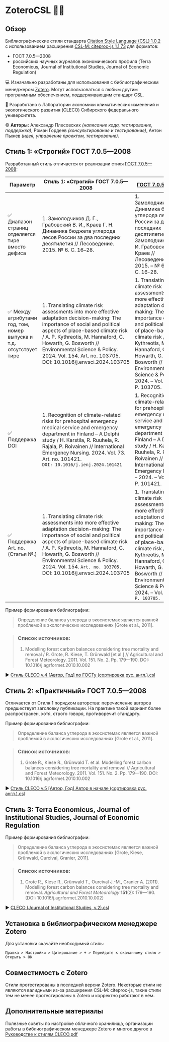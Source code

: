 # ZoteroCSL 🧪📝

## Обзор
Библиографические стили стандарта [Citation Style Language (CSL) 1.0.2](https://docs.citationstyles.org/en/stable/specification.html) с использованием расширения [CSL-M: citeproc-js 1.1.73](https://citeproc-js.readthedocs.io/en/latest/csl-m/) для форматов: 
* ГОСТ 7.0.5—2008
* российских научных журналов экономического профиля (Terra Economicus, Journal of Institutional Studies, Journal of Economic Regulation)

💻 Изначально разработаны для использования с библиографическим менеджером [Zotero](https://www.zotero.org/). Могут использоваться с любым другим программным обеспечением, поддерживающим стандарт CSL.

🧪 Разработано в Лаборатории экономики климатических изменений и экологического развития (CLECO) Сибирского федерального университета.

© **Авторы:** Александр Плесовских *(написание кода, тестирование, поддержка)*, Роман Гордеев *(консультирование и тестирование)*, Антон Пыжев *(идея, управление проектом, тестирование)*.

## Стиль 1: «Строгий» ГОСТ 7.0.5—2008

Разработанный стиль отличается от реализации стиля [ГОСТ 7.0.5—2008](https://github.com/romanraspopov/GOST-styles-for-Zotero):

| Параметр | Стиль 1: «Строгий» ГОСТ 7.0.5—2008 | [ГОСТ 7.0.5—2008](https://github.com/romanraspopov/GOST-styles-for-Zotero) |
| --- | -------------------- | -------------------- |
| ✅ Диапазон страниц отделяется тире вместо дефиса | 1. Замолодчиков Д. Г., Грабовский В. И., Краев Г. Н. Динамика бюджета углерода лесов России за два последних десятилетия // Лесоведение. 2015. № 6. С. 16`—`28. | 1.	Замолодчиков, Д. Г. Динамика бюджета углерода лесов России за два последних десятилетия / Д. Г. Замолодчиков, В. И. Грабовский, Г. Н. Краев // Лесоведение. – 2015. – № 6. – С. 16`-`28. |
| ✅ Между атрибутами год, том, номер выпуска и т.д. отсутствует тире | 1. Translating climate risk assessments into more effective adaptation decision-making: The importance of social and political aspects of place-based climate risk / A. P. Kythreotis, M. Hannaford, C. Howarth, G. Bosworth // Environmental Science & Policy. 2024. Vol. 154. Art. no. 103705. DOI: 10.1016/j.envsci.2024.103705 | 1. Translating climate risk assessments into more effective adaptation decision-making: The importance of social and political aspects of place-based climate risk / A. P. Kythreotis, M. Hannaford, C. Howarth, G. Bosworth // Environmental Science & Policy. `–` 2024. `–` Vol. 154. `–` P. 103705. |
| ✅ Поддержка DOI | 1. Recognition of climate-related risks for prehospital emergency medical service and emergency department in Finland – A Delphi study / H. Karstila, R. Ruuhela, R. Rajala, P. Roivainen // International Emergency Nursing. 2024. Vol. 73. Art. no. 101421. `DOI: 10.1016/j.ienj.2024.101421` | 1.	Recognition of climate-related risks for prehospital emergency medical service and emergency department in Finland – A Delphi study / H. Karstila, R. Ruuhela, R. Rajala, P. Roivainen // International Emergency Nursing. – 2024. – Vol. 73. – P. 101421. |
| ✅ Поддержка Art. no. (Статья №.) | 1. Translating climate risk assessments into more effective adaptation decision-making: The importance of social and political aspects of place-based climate risk / A. P. Kythreotis, M. Hannaford, C. Howarth, G. Bosworth // Environmental Science & Policy. 2024. Vol. 154. `Art. no. 103705.` DOI: 10.1016/j.envsci.2024.103705 | 1.	Translating climate risk assessments into more effective adaptation decision-making: The importance of social and political aspects of place-based climate risk / A. P. Kythreotis, M. Hannaford, C. Howarth, G. Bosworth // Environmental Science & Policy. – 2024. – Vol. 154. – `P. 103705.` |

Пример формирования библиографии:

> Определение баланса углерода в экосистемах является важной проблемой в экологических исследованиях [Grote et al., 2011].

> ### Список источников:
> 1. Modelling forest carbon balances considering tree mortality and removal / R. Grote, R. Kiese, T. Grünwald [et al.] // Agricultural and Forest Meteorology. 2011. Vol. 151. No. 2. Pp. 179—190. DOI: 10.1016/j.agrformet.2010.10.002

▶ [Стиль CLECO v.4 [Автор, Год] по ГОСТу (сортировка рус. англ.).csl](https://gitverse.ru/alexandermcme/ZoteroCSL/content/main/%D0%A1%D1%82%D0%B8%D0%BB%D1%8C%20CLECO%20v.4%20%5B%D0%90%D0%B2%D1%82%D0%BE%D1%80%2C%20%D0%93%D0%BE%D0%B4%5D%20%D0%BF%D0%BE%20%D0%93%D0%9E%D0%A1%D0%A2%D1%83%20(%D1%81%D0%BE%D1%80%D1%82%D0%B8%D1%80%D0%BE%D0%B2%D0%BA%D0%B0%20%D1%80%D1%83%D1%81.%20%D0%B0%D0%BD%D0%B3%D0%BB.).csl)


## Стиль 2: «Практичный» ГОСТ 7.0.5—2008

Отличается от Стиля 1 порядком авторства: перечисление авторов предшествует заголовку публикации. На практике такой вариант более распространен, хотя, строго говоря, противоречит стандарту.

Пример формирования библиографии:

> Определение баланса углерода в экосистемах является важной проблемой в экологических исследованиях [Grote et al., 2011].

> ### Список источников:
> 1. Grote R., Kiese R., Grünwald T. et al. Modelling forest carbon balances considering tree mortality and removal // Agricultural and Forest Meteorology. 2011. Vol. 151. No. 2. Pp. 179—190. DOI: 10.1016/j.agrformet.2010.10.002

▶ [Стиль CLECO v.5 [Автор, Год] Автор в начале (сортировка рус. англ.).csl](https://gitverse.ru/alexandermcme/ZoteroCSL/content/main/%D0%A1%D1%82%D0%B8%D0%BB%D1%8C%20CLECO%20v.5%20%5B%D0%90%D0%B2%D1%82%D0%BE%D1%80%2C%20%D0%93%D0%BE%D0%B4%5D%20%D0%90%D0%B2%D1%82%D0%BE%D1%80%20%D0%B2%20%D0%BD%D0%B0%D1%87%D0%B0%D0%BB%D0%B5%20(%D1%81%D0%BE%D1%80%D1%82%D0%B8%D1%80%D0%BE%D0%B2%D0%BA%D0%B0%20%D1%80%D1%83%D1%81.%20%D0%B0%D0%BD%D0%B3%D0%BB.).csl)


## Стиль 3: Terra Economicus, Journal of Institutional Studies, Journal of Economic Regulation
Пример формирования библиографии:

> Определение баланса углерода в экосистемах является важной проблемой в экологических исследованиях [Grote, Kiese, Grünwald, Ourcival, Granier, 2011].

> ### Список источников:
> 1. Grote R., Kiese R., Grünwald T., Ourcival J.-M., Granier A. (2011). Modelling forest carbon balances considering tree mortality and removal. *Agricultural and Forest Meteorology* **151**(2): 179—190. (DOI: 10.1016/j.agrformet.2010.10.002)

▶ [CLECO (Journal of Institutional Studies, v.2).csl](https://gitverse.ru/alexandermcme/ZoteroCSL/content/main/CLECO%20(Journal%20of%20Institutional%20Studies%2C%20v.2).csl)

## Установка в библиографическом менеджере Zotero
Для установки скачайте необходимый стиль:

`Правка > Настройки > Цитирование > + > Перейдите к скачанному стилю > Открыть > OK`

## Совместимость с Zotero
Стили протестированы в последней версии Zotero. Некоторые стили не являются валидными из-за расширения CSL-M: citeproc-js, такие стили тем не менее протестированы в Zotero и корректно работают в нём.

## Дополнительные материалы
Полезные советы по настройке облачного хранилища, организации работы в библиографическом менеджере Zotero и многое другое в [Руководстве к стилям CLECO.pdf](https://docs.google.com/presentation/d/1wwtkFYVSdctljzj_-hSivv3pi7fCfw6rK9yrM62vk7I/edit?usp=sharing)

